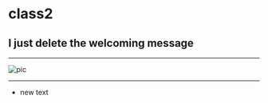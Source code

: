 # class2
## I just delete the welcoming message
---

![pic](https://www.simplilearn.com/ice9/free_resources_article_thumb/what_is_image_Processing.jpg)

---

- new text


